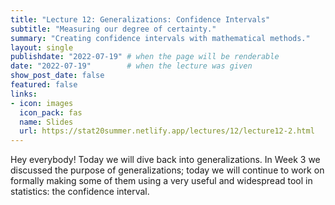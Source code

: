 ```yaml
---
title: "Lecture 12: Generalizations: Confidence Intervals"
subtitle: "Measuring our degree of certainty."
summary: "Creating confidence intervals with mathematical methods."
layout: single
publishdate: "2022-07-19" # when the page will be renderable
date: "2022-07-19"        # when the lecture was given
show_post_date: false
featured: false
links:
- icon: images
  icon_pack: fas
  name: Slides
  url: https://stat20summer.netlify.app/lectures/12/lecture12-2.html
---
```


Hey everybody! Today we will dive back into generalizations. In Week 3 we discussed the purpose of generalizations; today we will continue to work on formally making some of them using a very useful and widespread tool in statistics: the confidence interval.




